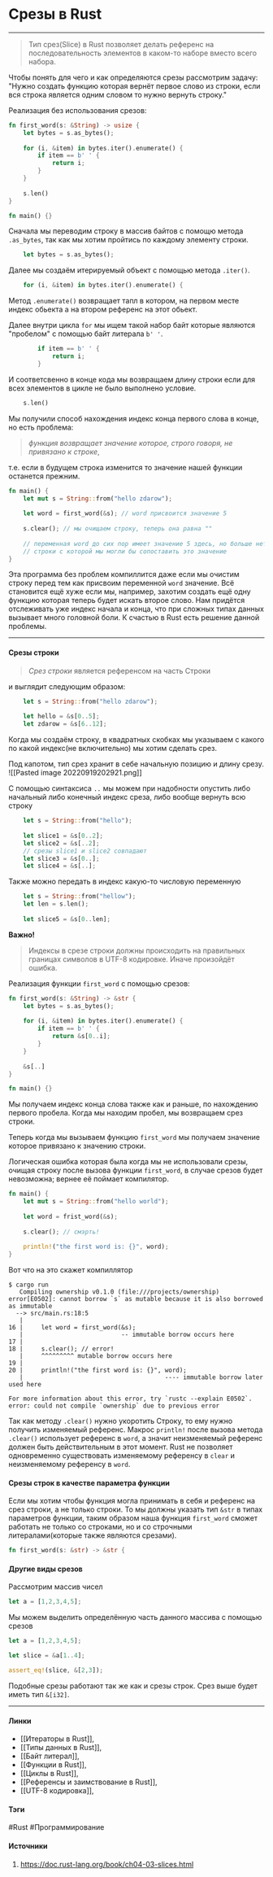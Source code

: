 # Срезы в Rust
***
>Тип срез(Slice) в Rust позволяет делать референс на последовательность элементов в каком-то наборе вместо всего набора.

Чтобы понять для чего и как определяются срезы рассмотрим задачу: "Нужно создать функцию которая вернёт первое слово из строки, если вся строка является одним словом то нужно вернуть строку."

Реализация без использования срезов:
```rust
fn first_word(s: &String) -> usize {
    let bytes = s.as_bytes();
	
    for (i, &item) in bytes.iter().enumerate() {
        if item == b' ' {
            return i;
        }
    }
	
    s.len()
}

fn main() {}
```
Сначала мы переводим строку в массив байтов с помощю метода `.as_bytes`, так как мы хотим пройтись по каждому элементу строки.
```rust
	let bytes = s.as_bytes();
```
Далее мы создаём итерируемый объект с помощью метода `.iter()`. 
```rust
	for (i, &item) in bytes.iter().enumerate() {
```
Метод `.enumerate()` возвращает тапл в котором, на первом месте индекс обьекта а на втором референс на этот обьект. 

Далее внутри цикла `for` мы ищем такой набор байт которые являются "пробелом" с помощью байт литерала `b' '`.
```rust
		if item == b' ' {
			return i;
		}
```
И соответсвенно в конце кода мы возвращаем длину строки если для всех элементов в цикле не было выполнено условие.
```rust
	s.len()
```
Мы получили способ нахождения индекс конца первого слова в конце, но есть проблема: 
>*функция возвращает значение которое, строго говоря, не привязано к строке*, 

т.е. если в будущем строка изменится то значение нашей функции останется прежним.
```rust
fn main() {
	let mut s = String::from("hello zdarow");
	
	let word = first_word(&s); // word присвоится значение 5
	
	s.clear(); // мы очищаем строку, теперь она равна ""
	
	// переменная word до сих пор имеет значение 5 здесь, но больше нету
	// строки с которой мы могли бы сопоставить это значение
}
```
Эта программа без проблем компиллится даже если мы очистим строку перед тем как присвоим переменной `word` значение. Всё становится ещё хуже если мы, например, захотим создать ещё одну функцию которая теперь будет искать второе слово. Нам придётся отслеживать уже индекс начала и конца, что при сложных типах данных вызывает много головной боли. К счастью в Rust есть решение данной проблемы.
***
#### Срезы строки
>*Срез строки* является референсом на часть Строки

и выглядит следующим образом:
```rust
	let s = String::from("hello zdarow");
	
	let hello = &s[0..5];
	let zdarow = &s[6..12];
```
Когда мы создаём строку, в квадратных скобках мы указываем с какого по какой индекс(не включительно) мы хотим сделать срез.

Под капотом, тип срез хранит в себе начальную позицию и длину срезу.
![[Pasted image 20220919202921.png]]

С помощью синтаксиса `..` мы можем при надобности опустить либо начальный либо конечный индекс среза, либо вообще вернуть всю строку
```rust
	let s = String::from("hello");
	
	let slice1 = &s[0..2];
	let slice2 = &s[..2];
	// срезы slice1 и slice2 совпадают
	let slice3 = &s[0..];
	let slice4 = &s[..];
```
Также можно передать в индекс какую-то числовую переменную
```rust
	let s = String::from("hellow");
	let len = s.len();
	
	let slice5 = &s[0..len];
```
**Важно!**
> Индексы в срезе строки должны происходить на правильных границах символов в UTF-8 кодировке. Иначе произойдёт ошибка.

Реализация функции `first_word` с помощью срезов:
```rust
fn first_word(s: &String) -> &str {
    let bytes = s.as_bytes();
	
    for (i, &item) in bytes.iter().enumerate() {
        if item == b' ' {
            return &s[0..i];
        }
    }
	
    &s[..]
}

fn main() {}
```

Мы получаем индекс конца слова также как и раньше, по нахождению первого пробела. Когда мы находим пробел, мы возвращаем срез строки.

Теперь когда мы вызываем функцию `first_word` мы получаем значение которое привязано к значению строки.

Логическая ошибка которая была когда мы не использовали срезы, очищая строку после вызова функции `first_word`, в случае срезов будет невозможна; вернее её поймает компилятор.

```rust
fn main() {
	let mut s = String::from("hello world");
	
	let word = frist_word(&s);
	
	s.clear(); // смэрть!
	
	println!("the first word is: {}", word);
}
```
Вот что на это скажет компиллятор
```
$ cargo run
   Compiling ownership v0.1.0 (file:///projects/ownership)
error[E0502]: cannot borrow `s` as mutable because it is also borrowed as immutable
  --> src/main.rs:18:5
   |
16 |     let word = first_word(&s);
   |                           -- immutable borrow occurs here
17 | 
18 |     s.clear(); // error!
   |     ^^^^^^^^^ mutable borrow occurs here
19 | 
20 |     println!("the first word is: {}", word);
   |                                       ---- immutable borrow later used here

For more information about this error, try `rustc --explain E0502`.
error: could not compile `ownership` due to previous error

```

Так как методу `.clear()` нужно укоротить Строку, то ему нужно получить изменяемый референс. Макрос `println!` после вызова метода `.clear()` использует референс в `word`, а значит неизменяемый референс должен быть действительным в этот момент. Rust не позволяет одновременно существовать изменяемому референсу в `clear` и неизменяемому референсу в `word`.
#### Срезы строк в качестве параметра функции
Если мы хотим чтобы функция могла принимать в себя и референс на срез строки, а не только строки. То мы должны указать тип `&str` в типах параметров функции, таким образом наша функция `first_word` сможет работать не только со строками, но и со строчными литералами(которые также являются срезами).
```rust
fn first_word(s: &str) -> &str {
```
#### Другие виды срезов
Рассмотрим массив чисел
```rust
let a = [1,2,3,4,5];
```
Мы можем выделить определённую часть данного массива с помощью срезов
```rust
let a = [1,2,3,4,5];

let slice = &a[1..4];

assert_eq!(slice, &[2,3]);
```
Подобные срезы работают так же как и срезы строк. Срез выше будет иметь тип `&[i32]`.
***
#### Линки
- [[Итераторы в Rust]],
- [[Типы данных в Rust]],
- [[Байт литерал]],
- [[Функции в Rust]],
- [[Циклы в Rust]],
- [[Референсы и заимствование в Rust]],
- [[UTF-8 кодировка]],
#### Тэги
 #Rust 
 #Программирование 
#### Источники
1. https://doc.rust-lang.org/book/ch04-03-slices.html
